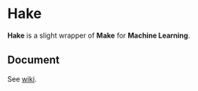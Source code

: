 # Hake

**Hake** is a slight wrapper of **Make** for **Machine Learning**.

## Document

See [wiki](https://github.com/cympfh/Hake/wiki/SYNOPSIS).
